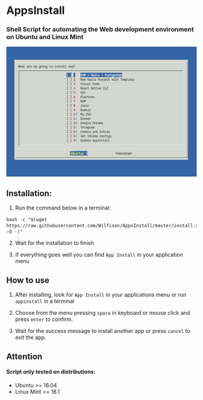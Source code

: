 # AppsInstall
### Shell Script for automating the Web development environment on Ubuntu and Linux Mint


![ScreenShot](./screenshot.png)


## Installation:


1. Run the command below in a terminal:

```shell
bash -c "$(wget https://raw.githubusercontent.com/Wilfison/AppsInstall/master/install.sh -O -)"
```

2. Wait for the installation to finish

3. If everything goes well you can find `App Install` in your application menu

## How to use

1. After installing, look for `App Install` in your applications menu or run `appinstall` in a terminal

2. Choose from the menu pressing `space` in keyboard or mouse click and press `enter` to confirm.

3. Wait for the success message to install another app or press `cancel` to exit the app.

##  Attention

#### Script only tested on distributions:
- Ubuntu >= 16.04
- Linux Mint >= 18.1
